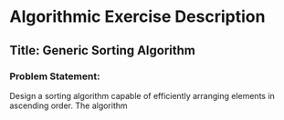 <h1>Algorithmic Exercise Description</h1>
<h2>Title: Generic Sorting Algorithm</h2>
<h3>Problem Statement:</h3>
<p>Design a sorting algorithm capable of efficiently arranging elements in ascending order. The algorithm</p>
